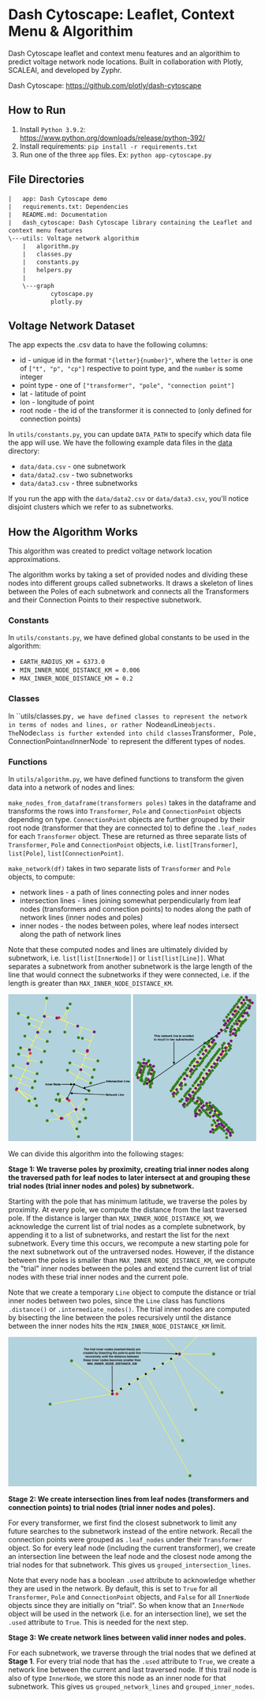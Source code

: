 # Dash Cytoscape: Leaflet, Context Menu & Algorithim

Dash Cytoscape leaflet and context menu features and an algorithim to predict voltage network node locations. Built in collaboration with Plotly, SCALEAI, and developed by Zyphr.

Dash Cytoscape: https://github.com/plotly/dash-cytoscape

## How to Run

1. Install `Python 3.9.2`: https://www.python.org/downloads/release/python-392/
2. Install requirements: `pip install -r requirements.txt`
2. Run one of the three `app` files. Ex: `python app-cytoscape.py`

## File Directories

```
|   app: Dash Cytoscape demo
|   requirements.txt: Dependencies
|   README.md: Documentation
|   dash_cytoscape: Dash Cytoscape library containing the Leaflet and context menu features
\---utils: Voltage network algorithim
    |   algorithm.py
    |   classes.py
    |   constants.py
    |   helpers.py
    |
    \---graph
            cytoscape.py
            plotly.py
```

## Voltage Network Dataset

The app expects the .csv data to have the following columns:
- id - unique id in the format `"{letter}{number}"`, where the `letter` is one of `["t", "p", "cp"]` respective to point type, and the `number` is some integer
- point type - one of `["transformer", "pole", "connection point"]`
- lat - latitude of point
- lon - longitude of point
- root node - the id of the transformer it is connected to (only defined for connection points)

In `utils/constants.py`, you can update `DATA_PATH` to specify which data file the app will use. We have the following example data files in the [data](data) directory:
- `data/data.csv` - one subnetwork
- `data/data2.csv` - two subnetworks
- `data/data3.csv` - three subnetworks

If you run the app with the `data/data2.csv` or `data/data3.csv`, you'll notice disjoint clusters which we refer to as subnetworks.

## How the Algorithm Works

This algorithm was created to predict voltage network location approximations.

The algorithm works by taking a set of provided nodes and dividing these nodes into different groups called subnetworks. It draws a skeleton of lines between the Poles of each subnetwork and connects all the Transformers and their Connection Points to their respective subnetwork.

### Constants

In `utils/constants.py`, we have defined global constants to be used in the algorithm:
- `EARTH_RADIUS_KM = 6373.0`
- `MIN_INNER_NODE_DISTANCE_KM = 0.006`
- `MAX_INNER_NODE_DISTANCE_KM = 0.2`

### Classes

In ``utils/classes.py`, we have defined classes to represent the network in terms of nodes and lines, or rather `Node` and `Line` objects. The `Node` class is further extended into child classes `Transformer`, `Pole`, `ConnectionPoint` and `InnerNode` to represent the different types of nodes.

### Functions

In `utils/algorithm.py`, we have defined functions to transform the given data into a network of nodes and lines:

`make_nodes_from_dataframe(transformers poles)` takes in the dataframe and transforms the rows into `Transformer`, `Pole` and `ConnectionPoint` objects depending on type. `ConnectionPoint` objects are further grouped by their root node (transformer that they are connected to) to define the `.leaf_nodes` for each `Transformer` object. These are returned as three separate lists of `Transformer`, `Pole` and `ConnectionPoint` objects, i.e. `list[Transformer]`, `list[Pole]`, `list[ConnectionPoint]`.

`make_network(df)` takes in two separate lists of `Transformer` and `Pole` objects, to compute:
- network lines - a path of lines connecting poles and inner nodes
- intersection lines - lines joining somewhat perpendicularly from leaf nodes (transformers and connection points) to nodes along the path of network lines (inner nodes and poles)
- inner nodes - the nodes between poles, where leaf nodes intersect along the path of network lines

Note that these computed nodes and lines are ultimately divided by subnetwork, i.e. `list[list[InnerNode]]` or `list[list[Line]]`. What separates a subnetwork from another subnetwork is the large length of the line that would connect the subnetworks if they were connected, i.e. if the length is greater than `MAX_INNER_NODE_DISTANCE_KM`.

<p float="center">
  <img alt="network_parts" src="images/network_parts.png" width="49.5%" />
  <img alt="two_subnetworks" src="images/two_subnetworks.png" width="49.5%" /> 
</p>

We can divide this algorithm into the following stages:

**Stage 1: We traverse poles by proximity, creating trial inner nodes along the traversed path for leaf nodes to later intersect at and grouping these trial nodes (trial inner nodes and poles) by subnetwork.**

Starting with the pole that has minimum latitude, we traverse the poles by proximity. At every pole, we compute the distance from the last traversed pole. If the distance is larger than `MAX_INNER_NODE_DISTANCE_KM`, we acknowledge the current list of trial nodes as a complete subnetwork, by appending it to a list of subnetworks, and restart the list for the next subnetwork. Every time this occurs, we recompute a new starting pole for the next subnetwork out of the untraversed nodes. However, if the distance between the poles is smaller than `MAX_INNER_NODE_DISTANCE_KM`, we compute the "trial" inner nodes between the poles and extend the current list of trial nodes with these trial inner nodes and the current pole. 

Note that we create a temporary `Line` object to compute the distance or trial inner nodes between two poles, since the `Line` class has functions `.distance()` or `.intermediate_nodes()`. The trial inner nodes are computed by bisecting the line between the poles recursively until the distance between the inner nodes hits the `MIN_INNER_NODE_DISTANCE_KM` limit.

<img width="1000" alt="trial_inner_nodes" src="images/trial_inner_nodes.png">

**Stage 2: We create intersection lines from leaf nodes (transformers and connection points) to trial nodes (trial inner nodes and poles).**

For every transformer, we first find the closest subnetwork to limit any future searches to the subnetwork instead of the entire network. Recall the connection points were grouped as `.leaf_nodes` under their `Transformer` object. So for every leaf node (including the current transformer), we create an intersection line between the leaf node and the closest node among the trial nodes for that subnetwork. This gives us `grouped_intersection_lines`.

Note that every node has a boolean `.used` attribute to acknowledge whether they are used in the network. By default, this is set to `True` for all `Transformer`, `Pole` and `ConnectionPoint` objects, and `False` for all `InnerNode` objects since they are initially on "trial". So when know that an `InnerNode` object will be used in the network (i.e. for an intersection line), we set the `.used` attribute to `True`. This is needed for the next step.

**Stage 3: We create network lines between valid inner nodes and poles.**

For each subnetwork, we traverse through the trial nodes that we defined at **Stage 1**. For every trial node that has the `.used` attribute to `True`, we create a network line between the current and last traversed node. If this trail node is also of type `InnerNode`, we store this node as an inner node for that subnetwork. This gives us `grouped_network_lines` and `grouped_inner_nodes`.
